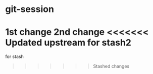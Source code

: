 # git-session

1st change
2nd change
<<<<<<< Updated upstream
for stash2 
=======
for stash 
>>>>>>> Stashed changes
